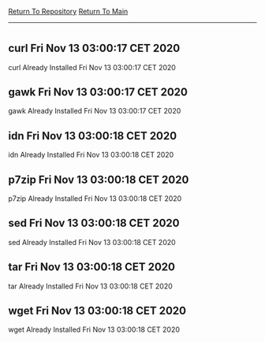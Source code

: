 [Return To Repository](https://github.com/bast69/piholeparser/)
[Return To Main](https://github.com/bast69/piholeparser/blob/master/RecentRunLogs/Mainlog.md)
____________________________________
# 
## curl Fri Nov 13 03:00:17 CET 2020
curl Already Installed Fri Nov 13 03:00:17 CET 2020
## gawk Fri Nov 13 03:00:17 CET 2020
gawk Already Installed Fri Nov 13 03:00:17 CET 2020
## idn Fri Nov 13 03:00:18 CET 2020
idn Already Installed Fri Nov 13 03:00:18 CET 2020
## p7zip Fri Nov 13 03:00:18 CET 2020
p7zip Already Installed Fri Nov 13 03:00:18 CET 2020
## sed Fri Nov 13 03:00:18 CET 2020
sed Already Installed Fri Nov 13 03:00:18 CET 2020
## tar Fri Nov 13 03:00:18 CET 2020
tar Already Installed Fri Nov 13 03:00:18 CET 2020
## wget Fri Nov 13 03:00:18 CET 2020
wget Already Installed Fri Nov 13 03:00:18 CET 2020
